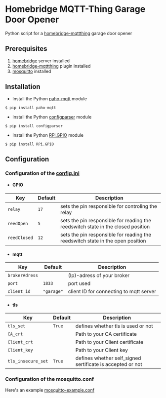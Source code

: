 # Homebridge MQTT-Thing Garage Door Opener
Python script for a [homebridge-mqttthing](https://github.com/arachnetech/homebridge-mqttthing) garage door opener

## Prerequisites
1. [homebridge](https://github.com/homebridge/homebridge) server installed
2. [homebridge-mqttthing](https://github.com/arachnetech/homebridge-mqttthing) plugin installed
3. [mosquitto](https://mosquitto.org/blog/2013/01/mosquitto-debian-repository/) installed

## Installation
* Install the Python [paho-mqtt](https://github.com/eclipse/paho.mqtt.python) module
```
$ pip install paho-mqtt
```
* Install the Python [configparser](https://pypi.org/project/configparser/) module
```
$ pip install configparser
```
* Install the Python [RPi.GPIO](https://pypi.org/project/RPi.GPIO/) module
```
$ pip install RPi.GPIO
```
## Configuration
### Configuration of the [config.ini](https://github.com/TDNhd/homebridge-mqttthing-garage-door-opener/blob/main/config.ini)
* #### GPIO
|Key|Default|Description|
|------------|----|--------------------------------------------------------------------------------|
|`relay`     |`17`|sets the pin responsible for controling the relay                               |
|`reedOpen`  |`5` |sets the pin responsible for reading the reedswitch state in the closed position|
|`reedClosed`|`12`|sets the pin responsible for reading the reedswitch state in the open position  |

* #### mqtt
|Key|Default|Description|
|--------------|----------|---------------------------------------|
|`brokerAdress`|          |(Ip)-adress of your broker             |
|`port`        |`1833`    |port used                              |
|`client_id`   |`"garage"`|client ID for connecting to mqtt server|

* #### tls
|Key|Default|Description|
|------------------|------|----------------------------------------------------------|
|`tls_set`         |`True`|defines whether tls is used or not                        |
|`CA_crt`          |      |Path to your CA certificate                               |
|`Client_crt`      |      |Path to your Client certificate                           |
|`Client_key`      |      |Path to your Client key                                   |
|`tls_insecure_set`|`True`|defines whether self_signed sertificate is accepted or not|

### Configuration of the **mosquitto.conf**

Here's an example [mosquitto-example.conf](https://github.com/TDNhd/homebridge-mqttthing-garage-door-opener/blob/main/mosquitto-example.conf)
